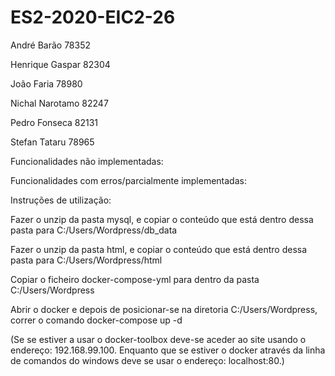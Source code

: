 # ES2-2020-EIC2-26 
André Barão 78352 

Henrique Gaspar 82304 

João Faria 78980 

Nichal Narotamo 82247 

Pedro Fonseca 82131 

Stefan Tataru 78965 

Funcionalidades não implementadas:

Funcionalidades com erros/parcialmente implementadas:


Instruções de utilização:

Fazer o unzip da pasta mysql, e copiar o conteúdo que está dentro dessa pasta para C:/Users/Wordpress/db_data

Fazer o unzip da pasta html, e copiar o conteúdo que está dentro dessa pasta para C:/Users/Wordpress/html

Copiar o ficheiro docker-compose-yml para dentro da pasta C:/Users/Wordpress

Abrir o docker e depois de posicionar-se na diretoria C:/Users/Wordpress, correr o comando docker-compose up -d

(Se se estiver a usar o docker-toolbox deve-se aceder ao site usando o endereço: 192.168.99.100. Enquanto que se estiver o docker através da linha de comandos do windows deve se usar o endereço: localhost:80.)



